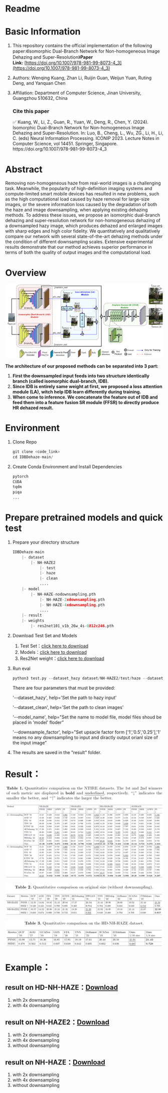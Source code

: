 # Readme

# ****Basic Information****

1. This repository contains the official implementation of the following paper:《Isomorphic Dual-Branch Network for Non-homogeneous Image Dehazing and Super-Resolution》**Paper Link:** [https://doi.org/10.1007/978-981-99-8073-4_3](https://doi.org/10.1007/978-981-99-8073-4_3)
2. Authors: Wenqing Kuang, Zhan Li, Ruijin Guan, Weijun Yuan, Ruting Deng, and Yanquan Chen
3. Affiliation: Department of Computer Science, Jinan University, Guangzhou 510632, China
    
    ### Cite this paper
    
    <aside>
    ✅ Kuang, W., Li, Z., Guan, R., Yuan, W., Deng, R., Chen, Y. (2024). Isomorphic Dual-Branch Network for Non-homogeneous Image Dehazing and Super-Resolution. In: Luo, B., Cheng, L., Wu, ZG., Li, H., Li, C. (eds) Neural Information Processing. ICONIP 2023. Lecture Notes in Computer Science, vol 14451. Springer, Singapore. https://doi.org/10.1007/978-981-99-8073-4_3
    
    </aside>
    

# Abstract

Removing non-homogeneous haze from real-world images is a challenging task. Meanwhile, the popularity of high-definition imaging systems and compute-limited smart mobile devices has resulted in new problems, such as the high computational load caused by haze removal for large-size images, or the severe information loss caused by the degradation of both the haze and image downsampling, when applying existing dehazing methods. To address these issues, we propose an isomorphic dual-branch dehazing and super-resolution network for non-homogeneous dehazing of a downsampled hazy image, which produces dehazed and enlarged images with sharp edges and high color fidelity. We quantitatively and qualitatively compare our network with several state-of-the-art dehazing methods under the condition of different downsampling scales. Extensive experimental results demonstrate that our method achieves superior performance in terms of both the quality of output images and the computational load.

# Overview

![img0](Readme/img0.png)

**The architecture of our proposed methods can be separated into 3 part:**

1. **First the downsampled input feeds into two structure identically branch (called isomorphic dual-branch, IDB).**
2. **Since IDB is entirely same weight at first, we proposed a loss attention module (LA), witch help IDB learn differently during training.**
3. **When come to inference. We concatenate the feature out of IDB and feed them into a feature fusion SR module (FFSR) to directly produce HR dehazed result.**

# Environment

1. Clone Repo
    
    ```python
    git clone <code_link>
    cd IDBDehaze-main/
    
    ```
    
2. Create Conda Environment and Install Dependencies
    
    ```python
    pytorch
    CUDA
    tqdm
    piqa
    ...
    ```
    

# **Prepare pretrained models and quick test**

1. Prepare your directory structure
    
    ```python
    IDBDehaze-main
        |- dataset
            |- NH-HAZE2
                |- test
                |- haze
                |- clean
                ....
        |- model
            |- NH-HAZE-nodownsampling.pth
                |- NH-HAZE-2xdownsampling.pth
                |- NH-HAZE-4xdownsampling.pth
                ....
        |- result
        |- weights
            |- res2net101_v1b_26w_4s-0812c246.pth
    ```
    
2. Download Test Set and Models
    1. Test Set：[click here to download](https://drive.google.com/drive/folders/1ozIxhpJn5mIUI6DEv4oEXLd4ClZf28zf?usp=sharing)
    2. Models：[click here to download](https://drive.google.com/drive/folders/1niZegxvEzA5Goq74lfSjHrdBtzSGkgLB?usp=sharing)
    3. Res2Net weight：[click here to download](https://drive.google.com/drive/folders/1087h2I14YmeGZ-1eWSp-8yGgNrdoV4Yt?usp=drive_link)
3. Run eval
    
    ```python
    python3 test.py --dataset_hazy dataset/NH-HAZE2/test/haze --dataset_clean dataset/NH-HAZE2/test/gt --model_name NH-HAZE2-nodownsampling --downsample_factor 1
    ```
    
    There are four parameters that must be provided:
    
    '--dataset_hazy', help='Set the path to hazy input’
    
    '--dataset_clean', help='Set the path to clean images’
    
    '--model_name', help="Set the name to model file, model files shoud be placed in 'model' floder”
    
    '--downsample_factor', help="Set upsacle factor form ['1','0.5','0.25'],'1' means no any downsampling to input and diractly output orianl size of the input image”
    
4. The results are saved in the "result" folder.

# Result：

![img1](Readme/img1.png)

![img2](Readme/img2.png)

![img3](Readme/img3.png)

# Example：

## result on HD-NH-HAZE：[Download](https://drive.google.com/file/d/1uRyFic3JZxsM7XM_x3nEN68_-1DinY2S/view?usp=sharing)

1. with 2x downsampling
2. with 4x downsampling

## result on NH-HAZE2：[Download](https://drive.google.com/file/d/1KAGzTOHut_m4Mqn4krhcYvHH23JVBqHR/view?usp=sharing)

1. with 2x downsampling
2. with 4x downsampling
3. without downsampling

## result on NH-HAZE：[Download](https://drive.google.com/file/d/1SikHxueQ86e8TGRX13IWZDCEmEpgODfz/view?usp=sharing)

1. with 2x downsampling
2. with 4x downsampling
3. without downsampling